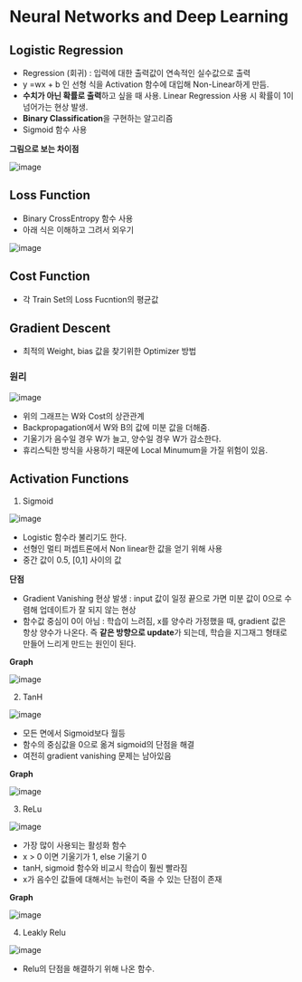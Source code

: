 # Neural Networks and Deep Learning  
  
## Logistic Regression
- Regression (회귀) : 입력에 대한 출력값이 연속적인 실수값으로 출력  
- y =wx + b 인 선형 식을 Activation 함수에 대입해 Non-Linear하게 만듬.  
- **수치가 아닌 확률로 출력**하고 싶을 때 사용. Linear Regression 사용 시 확률이 1이 넘어가는 현상 발생.  
- **Binary Classification**을 구현하는 알고리즘  
- Sigmoid 함수 사용  

**그림으로 보는 차이점**  
  
![image](https://user-images.githubusercontent.com/32921115/103337379-7c9f7a00-4abe-11eb-940b-f31894b99e37.png)

## Loss Function  
- Binary CrossEntropy 함수 사용  
- 아래 식은 이해하고 그려서 외우기  

![image](https://user-images.githubusercontent.com/32921115/103338324-62b36680-4ac1-11eb-8fc7-8ec2b138b095.png)

## Cost Function  
- 각 Train Set의 Loss Fucntion의 평균값  

## Gradient Descent  
- 최적의 Weight, bias 값을 찾기위한 Optimizer 방법

### 원리  

![image](https://user-images.githubusercontent.com/32921115/103338564-1ddbff80-4ac2-11eb-9d78-5591235d7453.png)

- 위의 그래프는 W와 Cost의 상관관계  
- Backpropagation에서 W와 B의 값에 미분 값을 더해줌.  
- 기울기가 음수일 경우 W가 늘고, 양수일 경우 W가 감소한다.   
- 휴리스틱한 방식을 사용하기 때문에 Local Minumum을 가질 위험이 있음.  

## Activation Functions  
1. Sigmoid

![image](https://user-images.githubusercontent.com/32921115/103338807-ec176880-4ac2-11eb-987d-f5befdfd9a0e.png)

- Logistic 함수라 불리기도 한다.  
- 선형인 멀티 퍼셉트론에서 Non linear한 값을 얻기 위해 사용  
- 중간 값이 0.5, [0,1] 사이의 값 

**단점**  
- Gradient Vanishing 현상 발생 : input 값이 일정 끝으로 가면 미분 값이 0으로 수렴해 업데이트가 잘 되지 않는 현상  
- 함수값 중심이 0이 아님 : 학습이 느려짐, x를 양수라 가정했을 때, gradient 값은 항상 양수가 나온다. 즉 **같은 방향으로 update**가 되는데, 학습을 지그재그 형태로 만들어 느리게 만드는 원인이 된다.  

**Graph**  

![image](https://user-images.githubusercontent.com/32921115/103339353-85934a00-4ac4-11eb-952e-55436570b208.png)

2. TanH

![image](https://user-images.githubusercontent.com/32921115/103339082-c8085700-4ac3-11eb-9ff3-d07a0529dadf.png)

- 모든 면에서 Sigmoid보다 월등  
- 함수의 중심값을 0으로 옮겨 sigmoid의 단점을 해결  
- 여전히 gradient vanishing 문제는 남아있음  

**Graph**  

![image](https://user-images.githubusercontent.com/32921115/103339318-6bf20280-4ac4-11eb-9220-5129db496d6e.png)

3. ReLu  

![image](https://user-images.githubusercontent.com/32921115/103339178-0dc51f80-4ac4-11eb-9bf0-9e5b9e6a90cc.png)

- 가장 많이 사용되는 활성화 함수  
- x > 0 이면 기울기가 1, else 기울기 0  
- tanH, sigmoid 함수와 비교시 학습이 훨씬 빨라짐 
- x가 음수인 값들에 대해서는 뉴런이 죽을 수 있는 단점이 존재  

**Graph**  

![image](https://user-images.githubusercontent.com/32921115/103339288-5250bb00-4ac4-11eb-9eb0-189892e7f306.png)

4. Leakly Relu  

![image](https://user-images.githubusercontent.com/32921115/103339270-4107ae80-4ac4-11eb-81ee-f798e37cd1cf.png)

- Relu의 단점을 해결하기 위해 나온 함수.  


